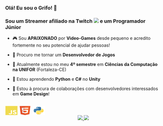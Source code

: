 ### Olá! Eu sou o Grifo! 👋

### Sou um Streamer afiliado na Twitch <a href="https://www.twitch.tv/grifoexe" target="_blank"><img src="https://img.shields.io/badge/Twitch-9146FF?style=for-the-badge&logo=twitch&logoColor=white" target="_blank"></a> e um Programador Júnior

- 🎮 Sou **APAIXONADO** por **Video-Games** desde pequeno e acredito fortemente no seu potencial de ajudar pessoas!

- 🎯 Procuro me tornar um **Desenvolvedor de Jogos** 
 
- 🔭 Atualmente estou no meu **4º semestre** em **Ciências da Computação na UNIFOR** (Fortaleza-CE)

- 🌱 Estou aprendendo **Python** e **C#** no **Unity**

- 👯 Estou à procura de colaborações com desenvolvedores interessados em **Game Design**!

<div style="display: inline_block"><br>
  <img align="center" alt="Grifo-Js" height="30" width="40" src="https://raw.githubusercontent.com/devicons/devicon/master/icons/javascript/javascript-plain.svg">
  <img align="center" alt="Grifo-HTML" height="30" width="40" src="https://raw.githubusercontent.com/devicons/devicon/master/icons/html5/html5-original.svg">
  <img align="center" alt="Grifo-Python" height="30" width="40" src="https://raw.githubusercontent.com/devicons/devicon/master/icons/python/python-original.svg">
</div>



<div align="center">
  <a href="https://github.com/grifoexe">
  <img height="180em" src="https://github-readme-stats.vercel.app/api?username=grifoexe&show_icons=true&theme=github_dark&include_all_commits=true&count_private=true"/>
  <img height="180em" src="https://github-readme-stats.vercel.app/api/top-langs/?username=grifoexe&layout=compact&langs_count=7&theme=github_dark"/>
</div>
